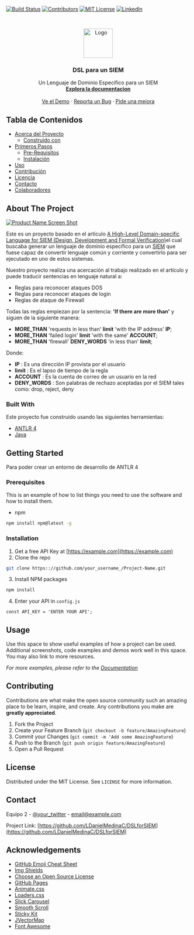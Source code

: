 <!--
*** Thanks for checking out this README Template. If you have a suggestion that would
*** make this better please fork the repo and create a pull request or simple open
*** an issue with the tag "enhancement".
*** Thanks again! Now go create something AMAZING! :D
-->


<!-- PROJECT SHIELDS -->
[![Build Status][build-shield]]()
[![Contributors][contributors-shield]]()
[![MIT License][license-shield]][license-url]
[![LinkedIn][linkedin-shield]][linkedin-url]

<!-- PROJECT LOGO -->
<br />
<p align="center">
  <a href="https://github.com/LDanielMedinaC/DSLforSIEM">
    <img src="logo.png" alt="Logo" width="80" height="80">
  </a>

  <h3 align="center">DSL para un SIEM</h3>

  <p align="center">
    Un Lenguaje de Dominio Especifico para un SIEM
    <br />
    <a href="https://github.com/LDanielMedinaC/DSLforSIEM"><strong>Explora la documentacion</strong></a>
    <br />
    <br />
    <a href="https://github.com/LDanielMedinaC/DSLforSIEM">Ve el Demo</a>
    ·
    <a href="https://github.com/LDanielMedinaC/DSLforSIEM">Reporta un Bug</a>
    ·
    <a href="https://github.com/LDanielMedinaC/DSLforSIEM">Pide una mejora</a>
  </p>
</p>



<!-- TABLE OF CONTENTS -->
## Tabla de Contenidos

* [Acerca del Proyecto](#about-the-project)
  * [Construído con](#built-with)
* [Primeros Pasos](#getting-started)
  * [Pre-Requisitos](#prerequisites)
  * [Instalación](#installation)
* [Uso](#usage)
* [Contribución](#contributing)
* [Licencia](#license)
* [Contacto](#contact)
* [Colaboradores](#acknowledgements)



<!-- ABOUT THE PROJECT -->
## About The Project

[![Product Name Screen Shot][product-screenshot]](https://github.com/LDanielMedinaC/DSLforSIEM)

Este es un proyecto basado en el artículo [A High-Level Domain-specific Language for SIEM (Design, Development and
Formal Verification)](https://s3.us-east-1.amazonaws.com/blackboard.learn.xythos.prod/5a31b9b8c288e/23757505?response-content-disposition=inline%3B%20filename%2A%3DUTF-8%27%27springer1.pdf&response-content-type=application%2Fpdf&X-Amz-Algorithm=AWS4-HMAC-SHA256&X-Amz-Date=20190511T235004Z&X-Amz-SignedHeaders=host&X-Amz-Expires=21600&X-Amz-Credential=AKIAIL7WQYDOOHAZJGWQ%2F20190511%2Fus-east-1%2Fs3%2Faws4_request&X-Amz-Signature=d6acc59c996b096c15c183d67d74fab6b5b47b9928eee707ec759562564d784d)el cual buscaba generar un lenguaje de dominio específico para un [SIEM](https://en.wikipedia.org/wiki/Security_information_and_event_management) que fuese capaz de convertir lenguaje común y corriente y convertirlo para ser ejecutado en uno de estos sistemas. 

Nuestro proyecto realiza una acercación al trabajo realizado en el artículo y puede traducir sentencias en lenguaje natural a:

* Reglas para reconocer ataques DOS
* Reglas para reconocer ataques de login
* Reglas de ataque de Firewall

Todas las reglas empiezan por la sentencia: **'If there are more than'** y siguen de la siguiente manera:
* **MORE_THAN** 'requests in less than' **limit** 'with the IP address' **IP**;  
* **MORE_THAN** 'failed login' **limit** 'with the same' **ACCOUNT**;
* **MORE_THAN** 'firewall' **DENY_WORDS** 'in less than' **limit**;

Donde:
* **IP** : Es una dirección IP provista por el usuario
* **limit** : Es el lapso de tiempo de la regla
* **ACCOUNT** : Es la cuenta de correo de un usuario en la red
* **DENY_WORDS** : Son palabras de rechazo aceptadas por el SIEM tales como: drop, reject, deny



### Built With
Este proyecto fue construido usando las siguientes herramientas:
* [ANTLR 4](https://www.antlr.org)
* [Java](https://www.java.com/download/)


<!-- GETTING STARTED -->
## Getting Started

Para poder crear un entorno de desarrollo de ANTLR 4
### Prerequisites

This is an example of how to list things you need to use the software and how to install them.
* npm
```sh
npm install npm@latest -g
```

### Installation

1. Get a free API Key at [https://example.com](https://example.com)
2. Clone the repo
```sh
git clone https:://github.com/your_username_/Project-Name.git
```
3. Install NPM packages
```sh
npm install
```
4. Enter your API in `config.js`
```JS
const API_KEY = 'ENTER YOUR API';
```



<!-- USAGE EXAMPLES -->
## Usage

Use this space to show useful examples of how a project can be used. Additional screenshots, code examples and demos work well in this space. You may also link to more resources.

_For more examples, please refer to the [Documentation](https://example.com)_



<!-- CONTRIBUTING -->
## Contributing

Contributions are what make the open source community such an amazing place to be learn, inspire, and create. Any contributions you make are **greatly appreciated**.

1. Fork the Project
2. Create your Feature Branch (`git checkout -b feature/AmazingFeature`)
3. Commit your Changes (`git commit -m 'Add some AmazingFeature`)
4. Push to the Branch (`git push origin feature/AmazingFeature`)
5. Open a Pull Request



<!-- LICENSE -->
## License

Distributed under the MIT License. See `LICENSE` for more information.



<!-- CONTACT -->
## Contact

Equipo 2 - [@your_twitter](https://twitter.com/your_username) - email@example.com

Project Link: [https://github.com/LDanielMedinaC/DSLforSIEM](https://github.com/LDanielMedinaC/DSLforSIEM)



<!-- ACKNOWLEDGEMENTS -->
## Acknowledgements
* [GitHub Emoji Cheat Sheet](https://www.webpagefx.com/tools/emoji-cheat-sheet)
* [Img Shields](https://shields.io)
* [Choose an Open Source License](https://choosealicense.com)
* [GitHub Pages](https://pages.github.com)
* [Animate.css](https://daneden.github.io/animate.css)
* [Loaders.css](https://connoratherton.com/loaders)
* [Slick Carousel](https://kenwheeler.github.io/slick)
* [Smooth Scroll](https://github.com/cferdinandi/smooth-scroll)
* [Sticky Kit](http://leafo.net/sticky-kit)
* [JVectorMap](http://jvectormap.com)
* [Font Awesome](https://fontawesome.com)





<!-- MARKDOWN LINKS & IMAGES -->
[build-shield]: https://img.shields.io/badge/build-passing-brightgreen.svg?style=flat-square
[contributors-shield]: https://img.shields.io/badge/contributors-1-orange.svg?style=flat-square
[license-shield]: https://img.shields.io/badge/license-MIT-blue.svg?style=flat-square
[license-url]: https://choosealicense.com/licenses/mit
[linkedin-shield]: https://img.shields.io/badge/-LinkedIn-black.svg?style=flat-square&logo=linkedin&colorB=555
[linkedin-url]: https://linkedin.com/in/othneildrew
[product-screenshot]: https://raw.githubusercontent.com/othneildrew/Best-README-Template/master/screenshot.png

